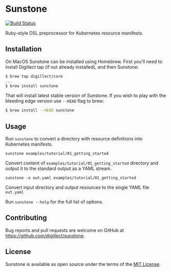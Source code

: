 # Sunstone

[![Build Status](https://travis-ci.com/Digillect/sunstone.svg?branch=master)](https://travis-ci.com/Digillect/sunstone)

Ruby-style DSL preprocessor for Kubernetes resource manifests.

## Installation

On MacOS Sunstone can be installed using Homebrew. First you'll need to install Digillect tap (if not already installed),
and then Sunstone:

```bash
$ brew tap digillect/core
...
$ brew install sunstone
``` 

That will install latest stable version of Sunstone. If you wish to play with the bleeding edge version use `--HEAD` flag to brew:

```bash
$ brew install --HEAD sunstone
```

## Usage

Run `sunstone` to convert a directory with resource definitions into Kubernetes
manifests.

`sunstone examples/tutorial/01_getting_started`

Convert content of `examples/tutorial/01_getting_started` directory and output it to the
standard output as a YAML stream.

`sunstone -o out.yaml examples/tutorial/01_getting_started`

Convert input directory and output resources to the single YAML file `out.yaml`

Run `sunstone --help` for the full list of options.

## Contributing

Bug reports and pull requests are welcome on GitHub at https://github.com/digillect/sunstone.

## License

Sunstone is available as open source under the terms of the [MIT License](https://opensource.org/licenses/MIT).
